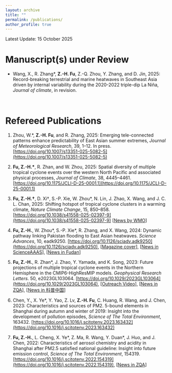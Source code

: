 ```yaml
---
layout: archive
title: ""
permalink: /publications/
author_profile: true
---
```


Latest Update: 15 October 2025

Manuscript(s) under Review
======
* Wang, X., R. Zhang\*, **Z.-H. Fu**, Z.-Q. Zhou, Y. Zhang, and D. Jin, 2025: Record-breaking terrestrial and marine heatwaves in Southeast Asia driven by internal variability during the 2020-2022 triple-dip La Niña, *Journal of climate*, in revision.

<br>

Refereed Publications
======
1. Zhou, W.\*, **Z.-H. Fu**, and R. Zhang, 2025: Emerging tele-connected patterns enhance predictability of East Asian summer extremes, *Journal of Meteorological Research*, 39, 1–12. In press. [https://doi.org/10.1007/s13351-025-5082-5](https://doi.org/10.1007/s13351-025-5082-5)

1. **Fu, Z.-H.\***, R. Zhan, and W. Zhou, 2025: Spatial diversity of multiple tropical cyclone events over the western North Pacific and associated physical processes, *Journal of Climate*, 38, 4445–4461. [https://doi.org/10.1175/JCLI-D-25-0001.1](https://doi.org/10.1175/JCLI-D-25-0001.1)
  
1. **Fu, Z.-H.†**, D. Xi†, S.-P. Xie, W. Zhou\*, N. Lin, J. Zhao, X. Wang, and J. C. L. Chan, 2025: Shifting hotspot of tropical cyclone clusters in a warming climate, *Nature Climate Change*, 15, 850–858. [https://doi.org/10.1038/s41558-025-02397-9](https://doi.org/10.1038/s41558-025-02397-9) [[News by WMO](https://wmo.int/media/magazine-article/north-atlantic-faces-more-hurricane-clusters-climate-warms)]
  
1. **Fu, Z.-H.**, W. Zhou\*, S.-P. Xie\*, R. Zhang, and X. Wang, 2024: Dynamic pathway linking Pakistan flooding to East Asian heatwaves.  *Science Advances*, 10, eadk9250. [https://doi.org/10.1126/sciadv.adk9250](https://doi.org/10.1126/sciadv.adk9250), [[Magazine cover](https://www.science.org/toc/sciadv/10/17)], [[News in ScienceAAAS](https://mp.weixin.qq.com/s/dqmqV2ZevYTttXfibBjWPQ)], [[News in Fudan](https://news.fudan.edu.cn/2024/0514/c2463a140578/page.htm)]
   
1. **Fu, Z.-H.**, R. Zhan\*, J. Zhao, Y. Yamada, and K. Song, 2023: Future projections of multiple tropical cyclone events in the Northern Hemisphere in the CMIP6-HighResMIP models. *Geophysical Research Letters*. 50, e2023GL103064. [https://doi.org/10.1029/2023GL103064](https://doi.org/10.1029/2023GL103064), [[Outreach Video](https://www.bilibili.com/video/BV1jc411F7Eg?t=42.3)], [[News in ZQA](https://mp.weixin.qq.com/s/7mvznfFJ3zn-YFXVp8Q2Kw)], [[News in 科普中国](https://mp.weixin.qq.com/s/COepkUXJVaRqJl3piDYbeg)]

1. Chen, Y., X. Ye*, Y. Yao, Z. Lv, **Z.-H. Fu**, C. Huang, R. Wang, and J. Chen, 2023: Characteristics and sources of PM2. 5-bound elements in Shanghai during autumn and winter of 2019: Insight into the development of pollution episodes, <i>Science of The Total Environment</i>, 163432. [https://doi.org/10.1016/j.scitotenv.2023.163432](https://doi.org/10.1016/j.scitotenv.2023.163432)

1. **Fu, Z.-H.**, L. Cheng, X. Ye\*, Z. Ma, R. Wang, Y. Duan\*, J. Huo, and J. Chen, 2022: Characteristics of aerosol chemistry and acidity in Shanghai after PM2.5 satisfied national guideline: Insight into future emission control, *Science of The Total Environment*, 154319. [https://doi.org/10.1016/j.scitotenv.2022.154319](https://doi.org/10.1016/j.scitotenv.2022.154319), [[News in ZQA](https://mp.weixin.qq.com/s/SDDta5D2V5ApiQN0eOCOFQ)]

